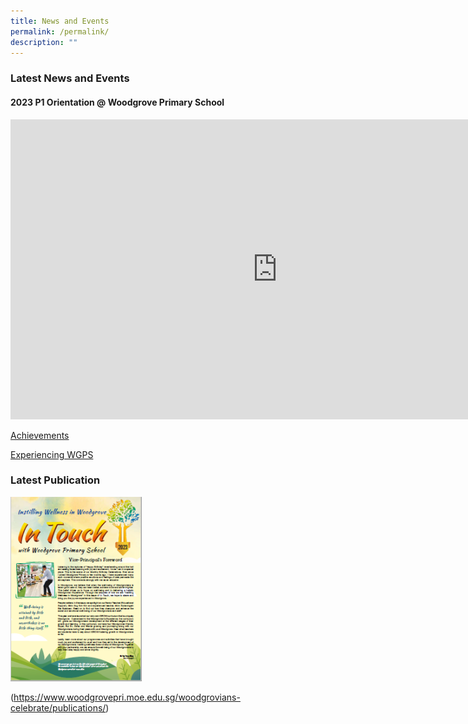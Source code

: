 ```yaml
---
title: News and Events
permalink: /permalink/
description: ""
---
```

### Latest News and Events 


#### 2023 P1 Orientation @ Woodgrove Primary School

<iframe allowfullscreen="" allow="accelerometer; autoplay; clipboard-write; encrypted-media; gyroscope; picture-in-picture; web-share" frameborder="0" title="2023 P1 Orientation @ Woodgrove Primary School" src="https://www.youtube.com/embed/iY176eVvBWk" height="480" width="853"></iframe>



[Achievements](https://www.woodgrovepri.moe.edu.sg/woodgrovians-celebrate/achievements/permalink/)


[Experiencing WGPS](https://www.woodgrovepri.moe.edu.sg/woodgrovians-celebrate/experiencing-wgps/)

### Latest Publication 

<a href="https://drive.google.com/file/d/1vDE2v4Ya1CsVXStqQi88t5u7fA4t9xYL/view?usp=sharing" target="_blank" rel="noopener noreferrer">
<img src="/images/may%202023.PNG" alt="Nov 2022" style="width:210px;height:px;">
</a>

(https://www.woodgrovepri.moe.edu.sg/woodgrovians-celebrate/publications/)